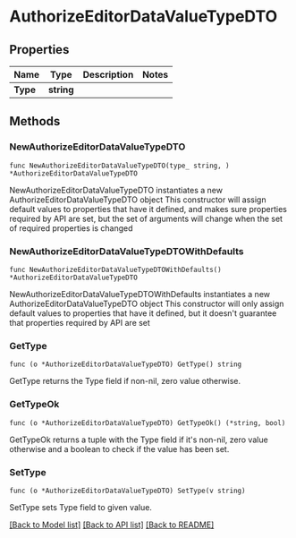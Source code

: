 # AuthorizeEditorDataValueTypeDTO

## Properties

Name | Type | Description | Notes
------------ | ------------- | ------------- | -------------
**Type** | **string** |  | 

## Methods

### NewAuthorizeEditorDataValueTypeDTO

`func NewAuthorizeEditorDataValueTypeDTO(type_ string, ) *AuthorizeEditorDataValueTypeDTO`

NewAuthorizeEditorDataValueTypeDTO instantiates a new AuthorizeEditorDataValueTypeDTO object
This constructor will assign default values to properties that have it defined,
and makes sure properties required by API are set, but the set of arguments
will change when the set of required properties is changed

### NewAuthorizeEditorDataValueTypeDTOWithDefaults

`func NewAuthorizeEditorDataValueTypeDTOWithDefaults() *AuthorizeEditorDataValueTypeDTO`

NewAuthorizeEditorDataValueTypeDTOWithDefaults instantiates a new AuthorizeEditorDataValueTypeDTO object
This constructor will only assign default values to properties that have it defined,
but it doesn't guarantee that properties required by API are set

### GetType

`func (o *AuthorizeEditorDataValueTypeDTO) GetType() string`

GetType returns the Type field if non-nil, zero value otherwise.

### GetTypeOk

`func (o *AuthorizeEditorDataValueTypeDTO) GetTypeOk() (*string, bool)`

GetTypeOk returns a tuple with the Type field if it's non-nil, zero value otherwise
and a boolean to check if the value has been set.

### SetType

`func (o *AuthorizeEditorDataValueTypeDTO) SetType(v string)`

SetType sets Type field to given value.



[[Back to Model list]](../README.md#documentation-for-models) [[Back to API list]](../README.md#documentation-for-api-endpoints) [[Back to README]](../README.md)


